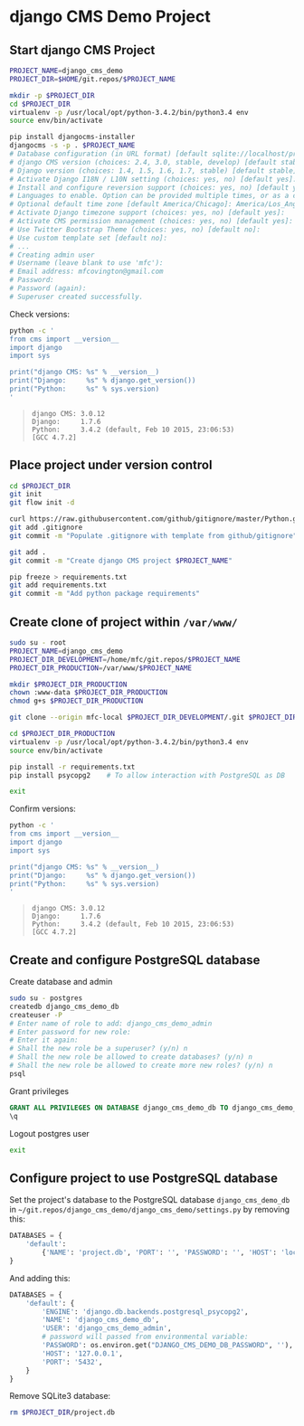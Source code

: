 # django CMS Demo Project

## Start django CMS Project

```sh
PROJECT_NAME=django_cms_demo
PROJECT_DIR=$HOME/git.repos/$PROJECT_NAME

mkdir -p $PROJECT_DIR
cd $PROJECT_DIR
virtualenv -p /usr/local/opt/python-3.4.2/bin/python3.4 env
source env/bin/activate

pip install djangocms-installer
djangocms -s -p . $PROJECT_NAME
# Database configuration (in URL format) [default sqlite://localhost/project.db]: 
# django CMS version (choices: 2.4, 3.0, stable, develop) [default stable]: 3.0
# Django version (choices: 1.4, 1.5, 1.6, 1.7, stable) [default stable]: 1.7
# Activate Django I18N / L10N setting (choices: yes, no) [default yes]: no
# Install and configure reversion support (choices: yes, no) [default yes]: 
# Languages to enable. Option can be provided multiple times, or as a comma separated list. Only language codes supported by Django can be used here: en-us
# Optional default time zone [default America/Chicago]: America/Los_Angeles
# Activate Django timezone support (choices: yes, no) [default yes]: 
# Activate CMS permission management (choices: yes, no) [default yes]: 
# Use Twitter Bootstrap Theme (choices: yes, no) [default no]: 
# Use custom template set [default no]: 
# ...
# Creating admin user
# Username (leave blank to use 'mfc'):    
# Email address: mfcovington@gmail.com
# Password: 
# Password (again): 
# Superuser created successfully.
```

Check versions:

```sh
python -c '
from cms import __version__
import django
import sys

print("django CMS: %s" % __version__)
print("Django:     %s" % django.get_version())
print("Python:     %s" % sys.version)
'
```

>     django CMS: 3.0.12
>     Django:     1.7.6
>     Python:     3.4.2 (default, Feb 10 2015, 23:06:53) 
>     [GCC 4.7.2]

## Place project under version control

```sh
cd $PROJECT_DIR
git init
git flow init -d

curl https://raw.githubusercontent.com/github/gitignore/master/Python.gitignore > .gitignore
git add .gitignore
git commit -m "Populate .gitignore with template from github/gitignore"

git add .
git commit -m "Create django CMS project $PROJECT_NAME"

pip freeze > requirements.txt
git add requirements.txt
git commit -m "Add python package requirements"
```

## Create clone of project within `/var/www/`

```sh
sudo su - root
PROJECT_NAME=django_cms_demo
PROJECT_DIR_DEVELOPMENT=/home/mfc/git.repos/$PROJECT_NAME
PROJECT_DIR_PRODUCTION=/var/www/$PROJECT_NAME

mkdir $PROJECT_DIR_PRODUCTION
chown :www-data $PROJECT_DIR_PRODUCTION
chmod g+s $PROJECT_DIR_PRODUCTION

git clone --origin mfc-local $PROJECT_DIR_DEVELOPMENT/.git $PROJECT_DIR_PRODUCTION

cd $PROJECT_DIR_PRODUCTION
virtualenv -p /usr/local/opt/python-3.4.2/bin/python3.4 env
source env/bin/activate

pip install -r requirements.txt
pip install psycopg2    # To allow interaction with PostgreSQL as DB

exit
```

Confirm versions:

```sh
python -c '
from cms import __version__
import django
import sys

print("django CMS: %s" % __version__)
print("Django:     %s" % django.get_version())
print("Python:     %s" % sys.version)
'
```

>     django CMS: 3.0.12
>     Django:     1.7.6
>     Python:     3.4.2 (default, Feb 10 2015, 23:06:53) 
>     [GCC 4.7.2]

## Create and configure PostgreSQL database

Create database and admin

```sh
sudo su - postgres
createdb django_cms_demo_db
createuser -P
# Enter name of role to add: django_cms_demo_admin
# Enter password for new role: 
# Enter it again: 
# Shall the new role be a superuser? (y/n) n
# Shall the new role be allowed to create databases? (y/n) n
# Shall the new role be allowed to create more new roles? (y/n) n
psql
```

Grant privileges

```sql
GRANT ALL PRIVILEGES ON DATABASE django_cms_demo_db TO django_cms_demo_admin;
\q
```

Logout postgres user

```sh
exit
```

## Configure project to use PostgreSQL database

Set the project's database to the PostgreSQL database `django_cms_demo_db` in `~/git.repos/django_cms_demo/django_cms_demo/settings.py` by removing this:

```python
DATABASES = {
    'default':
        {'NAME': 'project.db', 'PORT': '', 'PASSWORD': '', 'HOST': 'localhost', 'USER': '', 'ENGINE': 'django.db.backends.sqlite3'}
}
```

And adding this:

```python
DATABASES = {
    'default': {
        'ENGINE': 'django.db.backends.postgresql_psycopg2',
        'NAME': 'django_cms_demo_db',
        'USER': 'django_cms_demo_admin',
        # password will passed from environmental variable:
        'PASSWORD': os.environ.get("DJANGO_CMS_DEMO_DB_PASSWORD", ''),
        'HOST': '127.0.0.1',
        'PORT': '5432', 
    }   
}
```

Remove SQLite3 database:

```sh
rm $PROJECT_DIR/project.db
```
